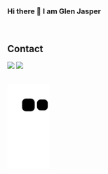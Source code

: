 ### Hi there 👋 I am Glen Jasper
</br>

## Contact 
<div> 
  <a href="https://www.linkedin.com/in/glenjasper" target="_blank"><img src="https://img.shields.io/badge/-LinkedIn-%230077B5?style=for-the-badge&logo=linkedin&logoColor=white" target="_blank"></a> 
  <a href = "mailto: glen.yupanqui@gmail.com"><img src="https://img.shields.io/badge/-Gmail-%23333?style=for-the-badge&logo=gmail&logoColor=white" target="_blank"></a>
 </br>
 </br>

  ![Snake animation](https://github.com/glenjasper/glenjasper/blob/output/github-contribution-grid-snake.svg)

</div>
